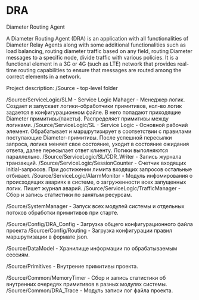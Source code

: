 # DRA
Diameter Routing Agent

A Diameter Routing Agent (DRA) is an application with all functionalities of Diameter Relay Agents along with some additional functionalities such as load balancing, 
routing diameter traffic based on any field, routing Diameter messages to a specific node, divide traffic with various policies. It is a functional element in a 3G or 4G 
(such as LTE) network that provides real-time routing capabilities to ensure that messages are routed among the correct elements in a network.

Project description:
/Source - top-level folder

/Source/ServiceLogic/SLM  - Service Logic Mahager - Менеджер логик. Создает и запускает логики-обработчики примитивов, кол-во логик задается в конфигурационном файле. 
В него попадают приходящие Diameter примитивы(пакеты). Распределяет примитивы между логиками. 
/Source/ServiceLogic/SL - Service Logic - Основной рабочий элемент. Обрабатывает и маршрутизирует в соответствии с правилами поступающие Diameter-примитивы. 
После успешной пересылки запроса, логика меняет свое состояние, уходит в состояние ожидания ответа, далее пересылает ответ клиенту. Логики выполняются параллельно.
/Source/ServiceLogic/SL/CDR_Writer - Запись журнала транзакций.
/Source/ServiceLogic/SessionCounter - Счетчик входящих initial-запросов. При достижении лимита входящих запросов остальные отбивает. 
/Source/ServiceLogic/AlarmMonitor - Модуль инфомирования о происходящих авариях в системе, о загруженности всех запущенных логик. Пишет журнал аварий. 
/Source/ServiceLogic/TrafficManager - Сбор и запись статистики по занятым ресурсам.

/Source/SystemManager - Запуск всех модулей системы и отдельных потоков обработки примитивов при старте.

/Source/Config/DRA_Config - Загрузка общего конфигурационного файла проекта
/Source/Config/Routing - Загрузка конфигурации правил маршрутизации в формате json.

/Source/DataModel - Хранилище информации по обрабатываемым сессиям.

/Source/Primitives - Внутрение примитивы проекта.

/Source/Common/MemoryTimer - Сбор и запись статистики об внутренних очередях примитивов в разных модулях системы.
/Source/Common/DRA_Trace - Модуль записи лог файла проекта.



